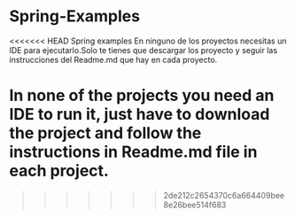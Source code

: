 # Spring-Examples
<<<<<<< HEAD
Spring examples
En ninguno de los proyectos necesitas un IDE para ejecutarlo.Solo te tienes que descargar los proyecto y seguir las instrucciones del Readme.md que hay en cada proyecto.

In none of the projects you need an IDE to run it, just have to download the project and follow the instructions in  Readme.md file in each project.
=======
>>>>>>> 2de212c2654370c6a664409bee8e26bee514f683
